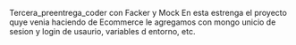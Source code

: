 
Tercera_preentrega_coder con Facker y Mock
En esta estrenga el proyecto quye venia haciendo de Ecommerce le agregamos con mongo unicio de sesion 
y login de usaurio, variables d entorno, etc.


